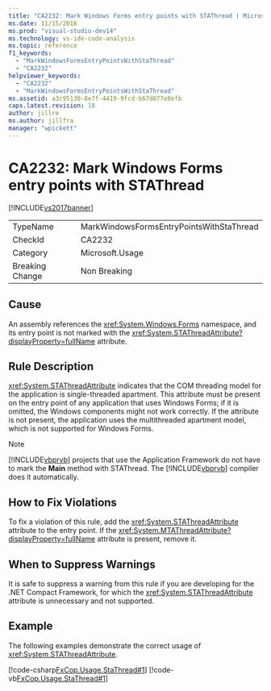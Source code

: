 ```yaml
---
title: "CA2232: Mark Windows Forms entry points with STAThread | Microsoft Docs"
ms.date: 11/15/2016
ms.prod: "visual-studio-dev14"
ms.technology: vs-ide-code-analysis
ms.topic: reference
f1_keywords:
  - "MarkWindowsFormsEntryPointsWithStaThread"
  - "CA2232"
helpviewer_keywords:
  - "CA2232"
  - "MarkWindowsFormsEntryPointsWithStaThread"
ms.assetid: a3c95130-8e7f-4419-9fcd-b67d077e8efb
caps.latest.revision: 18
author: jillre
ms.author: jillfra
manager: "wpickett"
---
```

# CA2232: Mark Windows Forms entry points with STAThread
[!INCLUDE[vs2017banner](../includes/vs2017banner.md)]

|||
|-|-|
|TypeName|MarkWindowsFormsEntryPointsWithStaThread|
|CheckId|CA2232|
|Category|Microsoft.Usage|
|Breaking Change|Non Breaking|

## Cause
 An assembly references the <xref:System.Windows.Forms> namespace, and its entry point is not marked with the <xref:System.STAThreadAttribute?displayProperty=fullName> attribute.

## Rule Description
 <xref:System.STAThreadAttribute> indicates that the COM threading model for the application is single-threaded apartment. This attribute must be present on the entry point of any application that uses Windows Forms; if it is omitted, the Windows components might not work correctly. If the attribute is not present, the application uses the multithreaded apartment model, which is not supported for Windows Forms.

> [!NOTE]
> [!INCLUDE[vbprvb](../includes/vbprvb-md.md)] projects that use the Application Framework do not have to mark the **Main** method with STAThread. The [!INCLUDE[vbprvb](../includes/vbprvb-md.md)] compiler does it automatically.

## How to Fix Violations
 To fix a violation of this rule, add the <xref:System.STAThreadAttribute> attribute to the entry point. If the <xref:System.MTAThreadAttribute?displayProperty=fullName> attribute is present, remove it.

## When to Suppress Warnings
 It is safe to suppress a warning from this rule if you are developing for the .NET Compact Framework, for which the <xref:System.STAThreadAttribute> attribute is unnecessary and not supported.

## Example
 The following examples demonstrate the correct usage of <xref:System.STAThreadAttribute>.

 [!code-csharp[FxCop.Usage.StaThread#1](../snippets/csharp/VS_Snippets_CodeAnalysis/FxCop.Usage.StaThread/cs/FxCop.Usage.StaThread.cs#1)]
 [!code-vb[FxCop.Usage.StaThread#1](../snippets/visualbasic/VS_Snippets_CodeAnalysis/FxCop.Usage.StaThread/vb/FxCop.Usage.StaThread.vb#1)]

